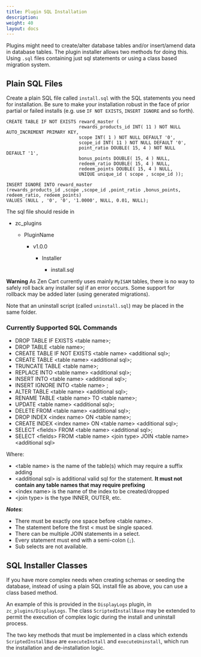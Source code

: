 ```yaml
---
title: Plugin SQL Installation
description: 
weight: 40
layout: docs
---
```


Plugins might need to create/alter database tables and/or insert/amend data in database tables. The plugin installer allows two methods for doing this. Using `.sql` files containing just sql statements or using a class based migration system.

## Plain SQL Files

Create a plain SQL file called `install.sql` with the SQL statements you need for installation. Be sure to make your installation robust in the face of prior partial or failed installs (e.g. use `IF NOT EXISTS`, `INSERT IGNORE` and so forth). 

    CREATE TABLE IF NOT EXISTS reward_master (
                               rewards_products_id INT( 11 ) NOT NULL AUTO_INCREMENT PRIMARY KEY,
                               scope INT( 1 ) NOT NULL DEFAULT '0',
                               scope_id INT( 11 ) NOT NULL DEFAULT '0',
                               point_ratio DOUBLE( 15, 4 ) NOT NULL DEFAULT '1',
                               bonus_points DOUBLE( 15, 4 ) NULL,
                               redeem_ratio DOUBLE( 15, 4 ) NULL,
                               redeem_points DOUBLE( 15, 4 ) NULL,
                               UNIQUE unique_id ( scope , scope_id ));
    
    INSERT IGNORE INTO reward_master
    (rewards_products_id ,scope ,scope_id ,point_ratio ,bonus_points, redeem_ratio, redeem_points)
    VALUES (NULL , '0', '0', '1.0000', NULL, 0.01, NULL);


The sql file should reside in

- zc_plugins

    - PluginName

        - v1.0.0

            - Installer

                - install.sql


**Warning** As Zen Cart currently uses mainly `MyISAM` tables, there is no way to safely roll back any
  installer sql if an error occurs. Some support for rollback may be added later (using generated migrations).

Note that an uninstall script (called `uninstall.sql`) may be placed in the same folder. 

### Currently Supported SQL Commands

- DROP TABLE IF EXISTS \<table name>;
- DROP TABLE \<table name>;
- CREATE TABLE IF NOT EXISTS \<table name> \<additional sql>;
- CREATE TABLE \<table name> \<additional sql>;
- TRUNCATE TABLE \<table name>;
- REPLACE INTO \<table name> \<additional sql>;
- INSERT INTO  \<table name> \<additional sql>;
- INSERT IGNORE INTO \<table name> <additional sql>;
- ALTER TABLE \<table name> \<additional sql>;
- RENAME TABLE \<table name> TO \<table name>;
- UPDATE \<table name> \<additional sql>;
- DELETE FROM \<table name> \<additional sql>;
- DROP INDEX \<index name> ON \<table name>;
- CREATE INDEX \<index name> ON \<table name> \<additional sql>;
- SELECT \<fields> FROM \<table name> \<additional sql>;
- SELECT \<fields> FROM \<table name> \<join type> JOIN \<table name> \<additional sql>
  

Where: 
- \<table name> is the name of the table(s) which may require a suffix adding
- \<additional sql> is additional valid sql for the statement. **It must not contain any table names that may require prefixing**
- \<index name> is the name of the index to be created/dropped
- \<join type> is the type  INNER, OUTER, etc.
  

***Notes***:

- There must be exactly one space before \<table name>.
- The statement before the first \< must be single spaced.
- There can be multiple JOIN statements in a select.
- Every statement must end with a semi-colon (`;`).
- Sub selects are not available.    


## SQL Installer Classes

If you have more complex needs when creating schemas or seeding the database, instead of using a plain SQL install file as above, you can use a class based method.

An example of this is provided in the `DisplayLogs` plugin, in `zc_plugins/DisplayLogs`.  The class `ScriptedInstallBase` may be extended to permit the execution of complex logic during the install and uninstall process. 

The two key methods that must be implemented in a class which extends `ScriptedInstallBase` are `executeInstall` and `executeUninstall`, which run the installation and de-installation logic.  


